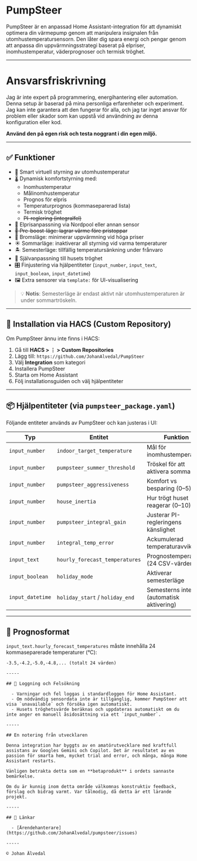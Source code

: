 # PumpSteer

PumpSteer är en anpassad Home Assistant-integration för att dynamiskt optimera din värmepump genom att manipulera insignalen från utomhustemperatursensorn. Den låter dig spara energi och pengar genom att anpassa din uppvärmningsstrategi baserat på elpriser, inomhustemperatur, väderprognoser och termisk tröghet.

-----

# Ansvarsfriskrivning

Jag är inte expert på programmering, energihantering eller automation. Denna setup är baserad på mina personliga erfarenheter och experiment. Jag kan inte garantera att den fungerar för alla, och jag tar inget ansvar för problem eller skador som kan uppstå vid användning av denna konfiguration eller kod.

**Använd den på egen risk och testa noggrant i din egen miljö.**

-----

## ✅ Funktioner

- 🔧 Smart virtuell styrning av utomhustemperatur
- 🌡️ Dynamisk komfortstyrning med:
  - Inomhustemperatur
  - Målinomhustemperatur
  - Prognos för elpris
  - Temperaturprognos (kommaseparerad lista)
  - Termisk tröghet
  - ~~PI-reglering (integralfel)~~
- 💸 Elprisanpassning via Nordpool eller annan sensor
- ~~🚀 Pre-boost-läge: lagrar värme före pristoppar~~
- 🧊 Bromsläge: minimerar uppvärmning vid höga priser
- ☀️ Sommarläge: inaktiverar all styrning vid varma temperaturer
- 🏝️ Semesterläge: tillfällig temperatursänkning under frånvaro
- 🧠 Självanpassning till husets tröghet
- 🎛️ Finjustering via hjälpentiteter (`input_number`, `input_text`, `input_boolean`, `input_datetime`)
- 🖼️ Extra sensorer via `template:` för UI-visualisering

> 💡 **Notis**: Semesterläge är endast aktivt när utomhustemperaturen är under sommartröskeln.

-----

## 🔧 Installation via HACS (Custom Repository)

Om PumpSteer ännu inte finns i HACS:

1. Gå till **HACS > ⋮ > Custom Repositories**
2. Lägg till: `https://github.com/JohanAlvedal/PumpSteer`
3. Välj **Integration** som kategori
4. Installera PumpSteer
5. Starta om Home Assistant
6. Följ installationsguiden och välj hjälpentiteter

-----

## 📦 Hjälpentiteter (via `pumpsteer_package.yaml`)

Följande entiteter används av PumpSteer och kan justeras i UI:

| Typ | Entitet | Funktion |
|-----|---------|----------|
| `input_number` | `indoor_target_temperature` | Mål för inomhustemperatur |
| `input_number` | `pumpsteer_summer_threshold` | Tröskel för att aktivera sommarläge |
| `input_number` | `pumpsteer_aggressiveness` | Komfort vs besparing (0–5) |
| `input_number` | `house_inertia` | Hur trögt huset reagerar (0–10) |
| `input_number` | `pumpsteer_integral_gain` | Justerar PI-regleringens känslighet |
| `input_number` | `integral_temp_error` | Ackumulerad temperaturavvikelse |
| `input_text` | `hourly_forecast_temperatures` | Prognostemperaturer (24 CSV-värden) |
| `input_boolean` | `holiday_mode` | Aktiverar semesterläge |
| `input_datetime` | `holiday_start` / `holiday_end` | Semesterns intervall (automatisk aktivering) |

-----

## 🧪 Prognosformat

`input_text.hourly_forecast_temperatures` måste innehålla 24 kommaseparerade temperaturer (°C):

```text
-3.5,-4.2,-5.0,-4.8,... (totalt 24 värden)

-----

## 💬 Loggning och Felsökning

  - Varningar och fel loggas i standardloggen för Home Assistant.
  - Om nödvändig sensordata inte är tillgänglig, kommer PumpSteer att visa `unavailable` och försöka igen automatiskt.
  - Husets tröghetsvärde beräknas och uppdateras automatiskt om du inte anger en manuell åsidosättning via ett `input_number`.

-----

## En notering från utvecklaren

Denna integration har byggts av en amatörutvecklare med kraftfull assistans av Googles Gemini och Copilot. Det är resultatet av en passion för smarta hem, mycket trial and error, och många, många Home Assistant restarts.

Vänligen betrakta detta som en **betaprodukt** i ordets sannaste bemärkelse.

Om du är kunnig inom detta område välkomnas konstruktiv feedback, förslag och bidrag varmt. Var tålmodig, då detta är ett lärande projekt.

-----

## 🔗 Länkar

  - [Ärendehanterare](https://github.com/JohanAlvedal/pumpsteer/issues)

-----

© Johan Älvedal

